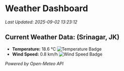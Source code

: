 
# Weather Dashboard

_Last Updated: 2025-09-02 13:23:12_

## Current Weather Data: (Srinagar, JK)
- **Temperature:** 18.6 °C ![Temperature Badge](https://img.shields.io/badge/Temperature-Low%20Temp-blue)
- **Wind Speed:** 0.8 km/h ![Wind Speed Badge](https://img.shields.io/badge/Wind%20Speed-Light%20Wind-blue)

*Powered by Open-Meteo API*
